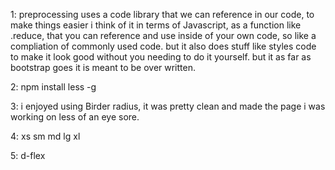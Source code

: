 1: preprocessing uses a code library that we can reference in our code, to make things easier
i think of it in terms of Javascript, as a function like .reduce, that you can reference
and use inside of your own code, so like a compliation of commonly used code.
but it also does stuff like styles code to make it look good without you needing to do it yourself.
but it as far as bootstrap goes it is meant to be over written.

2: npm install less -g

3: i enjoyed using Birder radius, it was pretty clean and made the page i was working on less of an eye sore.

4: xs sm md lg xl

5: d-flex 
